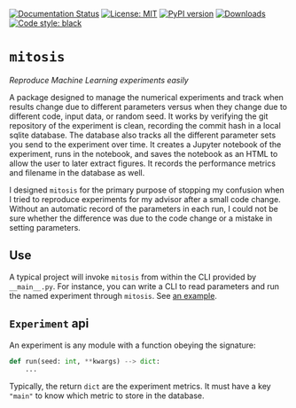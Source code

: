 [![Documentation Status](https://readthedocs.org/projects/mitosis/badge/?version=latest)](https://mitosis.readthedocs.io/en/latest/?badge=latest)
[![License: MIT](https://img.shields.io/badge/License-MIT-yellow.svg)](https://opensource.org/licenses/MIT)
[![PyPI version](https://badge.fury.io/py/mitosis.svg)](https://badge.fury.io/py/mitosis)
[![Downloads](https://pepy.tech/badge/mitosis)](https://pepy.tech/project/mitosis)
[![Code style: black](https://img.shields.io/badge/code%20style-black-000000.svg)](https://github.com/psf/black)


# `mitosis`
_Reproduce Machine Learning experiments easily_

A package designed to manage the numerical experiments and track when results change due to different parameters versus when they change due to different code, input data, or random seed.  It works by verifying the git repository of the experiment is clean, recording the commit hash in a local sqlite database.  The database also tracks all the different parameter sets you send to the experiment over time.  It creates a Jupyter notebook of the experiment, runs in the notebook, and saves the notebook as an HTML to allow the user to later extract figures.  It records the performance metrics and filename in the database as well.

I designed `mitosis` for the primary purpose of stopping my confusion when I tried to reproduce experiments for my advisor after a small code change.  Without an automatic record of the parameters in each run, I could not be sure whether the difference was due to the code change or a mistake in setting parameters.

## Use

A typical project will invoke `mitosis` from within the CLI provided by `__main__.py`.  For instance, you can write a CLI to read parameters and run the named experiment through `mitosis`.  See [an example](https://github.com/Jacob-Stevens-Haas/gen-experiments).

## `Experiment` api
An experiment is any module with a function obeying the signature:

```python
def run(seed: int, **kwargs) --> dict:
    ...
```

Typically, the return `dict` are the experiment metrics.  It must have a key `"main"` to know which metric to store in the database.
